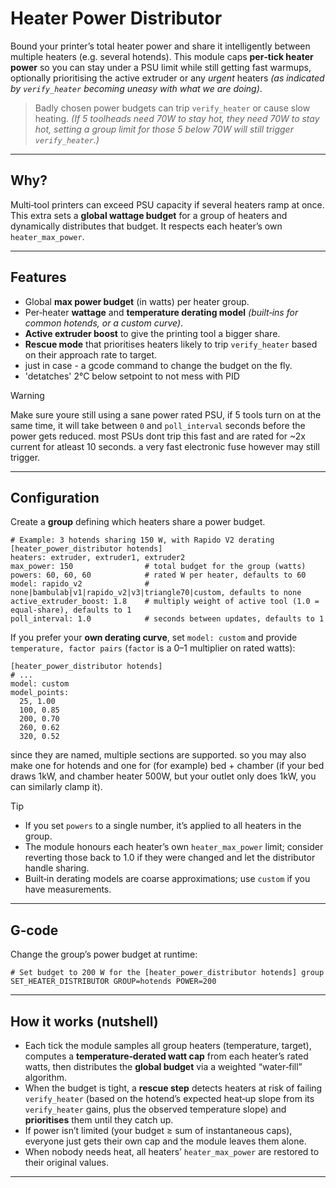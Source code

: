 # Heater Power Distributor

Bound your printer’s total heater power and share it intelligently between multiple heaters (e.g. several hotends). 
This module caps **per‑tick heater power** so you can stay under a PSU limit while still getting fast warmups, 
optionally prioritising the active extruder or any *urgent* heaters *(as indicated by `verify_heater` becoming uneasy with what we are doing)*.

> Badly chosen power budgets can trip `verify_heater` or cause slow heating.
> *(If 5 toolheads need 70W to stay hot, they need 70W to stay hot, setting a group limit for those 5 below 70W will still trigger `verify_heater`.)*

---

## Why?
Multi‑tool printers can exceed PSU capacity if several heaters ramp at once.
This extra sets a **global wattage budget** for a group of heaters and dynamically distributes that budget. 
It respects each heater’s own `heater_max_power`.

---

## Features
- Global **max power budget** (in watts) per heater group.
- Per‑heater **wattage** and **temperature derating model** *(built‑ins for common hotends, or a custom curve)*.
- **Active extruder boost** to give the printing tool a bigger share.
- **Rescue mode** that prioritises heaters likely to trip `verify_heater` based on their approach rate to target.
- just in case - a gcode command to change the budget on the fly.
- 'detatches' 2°C below setpoint to not mess with PID

> [!WARNING]
> Make sure youre still using a sane power rated PSU, if 5 tools turn on at the same time,
> it will take between `0` and `poll_interval` seconds before the power gets reduced.
> most PSUs dont trip this fast and are rated for ~2x current for atleast 10 seconds. a very fast electronic fuse however may still trigger.

---

## Configuration

Create a **group** defining which heaters share a power budget.

```hcl
# Example: 3 hotends sharing 150 W, with Rapido V2 derating
[heater_power_distributor hotends]
heaters: extruder, extruder1, extruder2
max_power: 150                # total budget for the group (watts)
powers: 60, 60, 60            # rated W per heater, defaults to 60
model: rapido_v2              # none|bambulab|v1|rapido_v2|v3|triangle70|custom, defaults to none
active_extruder_boost: 1.8    # multiply weight of active tool (1.0 = equal-share), defaults to 1
poll_interval: 1.0            # seconds between updates, defaults to 1
```

If you prefer your **own derating curve**, set `model: custom` and provide `temperature, factor pairs` (`factor` is a 0–1 multiplier on rated watts):

```hcl
[heater_power_distributor hotends]
# ...
model: custom
model_points:
  25, 1.00
  100, 0.85
  200, 0.70
  260, 0.62
  320, 0.52
```

since they are named, multiple sections are supported.
so you may also make one for hotends and one for (for example) bed + chamber (if your bed draws 1kW, and chamber heater 500W, but your outlet only does 1kW, you can similarly clamp it).

> [!TIP]
> - If you set `powers` to a single number, it’s applied to all heaters in the group.
> - The module honours each heater’s own `heater_max_power` limit; consider reverting those back to 1.0 if they were changed and let the distributor handle sharing.
> - Built‑in derating models are coarse approximations; use `custom` if you have measurements.

---

## G‑code

Change the group’s power budget at runtime:

```hcl
# Set budget to 200 W for the [heater_power_distributor hotends] group
SET_HEATER_DISTRIBUTOR GROUP=hotends POWER=200
```




---

## How it works (nutshell)

- Each tick the module samples all group heaters (temperature, target), computes a **temperature‑derated watt cap** from each heater’s rated watts, then distributes the **global budget** via a weighted “water‑fill” algorithm.
- When the budget is tight, a **rescue step** detects heaters at risk of failing `verify_heater` (based on the hotend’s expected heat‑up slope from its `verify_heater` gains, plus the observed temperature slope) and **prioritises** them until they catch up.
- If power isn’t limited (your budget ≥ sum of instantaneous caps), everyone just gets their own cap and the module leaves them alone.
- When nobody needs heat, all heaters’ `heater_max_power` are restored to their original values.

---


